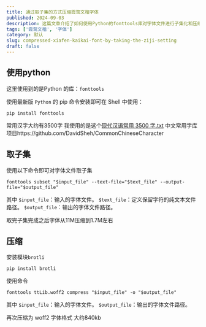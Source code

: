 ```yaml
---
title: 通过取子集的方式压缩霞鹜文楷字体
published: 2024-09-03
description: 这篇文章介绍了如何使用Python的fonttools库对字体文件进行子集化和压缩。首先，通过pip安装fonttools库，然后使用该库对指定的字体文件进行子集化处理，保留特定的字符集，从而将字体文件从11M压缩到1.7M左右。接着，文章还提到了如何安装并使用brotli模块进一步压缩字体文件，并将最终结果转换为woff2格式，大小约为840kb。整个过程涉及输入和输出文件路径的定义，以及具体的命令操作。
tags: ['霞鹜文楷', '字体']
category: 默认
slug: compressed-xiafen-kaikai-font-by-taking-the-ziji-setting
draft: false
---
```

## 使用python

这里使用到的是Python 的库：`fonttools`

使用最新版 `Python` 的 pip 命令安装即可在 Shell 中使用：
```shell
pip install fonttools
```
常用汉字大约有3500字
我使用的是这个[现代汉语常用 3500 字.txt](https://cdn.jkjoy.cn/3000.txt)
中文常用字库项目https://github.com/DavidSheh/CommonChineseCharacter
## 取子集

使用以下命令即可对字体文件取子集
```
fonttools subset "$input_file" --text-file="$text_file" --output-file="$output_file"
```
其中
`$input_file`：输入的字体文件。
`$text_file`：定义保留字符的纯文本文件路径。
`$output_file`：输出的字体文件路径。

取完子集完成之后字体从11M压缩到1.7M左右

## 压缩

安装模块`brotli`
```shell
pip install brotli
```
使用命令
```shell
fonttools ttLib.woff2 compress "$input_file" -o "$output_file"
```
其中
`$input_file`：输入的字体文件。
`$output_file`：输出的字体文件路径。

再次压缩为 woff2 字体格式 大约840kb 
